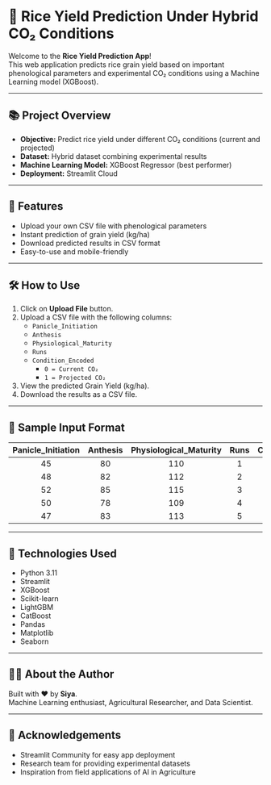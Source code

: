 # 🌾 Rice Yield Prediction Under Hybrid CO₂ Conditions

Welcome to the **Rice Yield Prediction App**!  
This web application predicts rice grain yield based on important phenological parameters and experimental CO₂ conditions using a Machine Learning model (XGBoost).

---

## 📚 Project Overview

- **Objective:** Predict rice yield under different CO₂ conditions (current and projected)
- **Dataset:** Hybrid dataset combining experimental results
- **Machine Learning Model:** XGBoost Regressor (best performer)
- **Deployment:** Streamlit Cloud

---

## 🚀 Features

- Upload your own CSV file with phenological parameters
- Instant prediction of grain yield (kg/ha)
- Download predicted results in CSV format
- Easy-to-use and mobile-friendly

---

## 🛠️ How to Use

1. Click on **Upload File** button.
2. Upload a CSV file with the following columns:
   - `Panicle_Initiation`
   - `Anthesis`
   - `Physiological_Maturity`
   - `Runs`
   - `Condition_Encoded`
     - `0 = Current CO₂`
     - `1 = Projected CO₂`
3. View the predicted Grain Yield (kg/ha).
4. Download the results as a CSV file.

---

## 📂 Sample Input Format

| Panicle_Initiation | Anthesis | Physiological_Maturity | Runs | Condition_Encoded |
|:------------------:|:--------:|:----------------------:|:----:|:-----------------:|
| 45                 | 80       | 110                    | 1    | 0                 |
| 48                 | 82       | 112                    | 2    | 0                 |
| 52                 | 85       | 115                    | 3    | 1                 |
| 50                 | 78       | 109                    | 4    | 0                 |
| 47                 | 83       | 113                    | 5    | 1                 |

---

## 🧠 Technologies Used

- Python 3.11
- Streamlit
- XGBoost
- Scikit-learn
- LightGBM
- CatBoost
- Pandas
- Matplotlib
- Seaborn

---

## 👨‍💻 About the Author

Built with ❤️ by **Siya**.  
Machine Learning enthusiast, Agricultural Researcher, and Data Scientist.

---

## 📣 Acknowledgements

- Streamlit Community for easy app deployment
- Research team for providing experimental datasets
- Inspiration from field applications of AI in Agriculture
